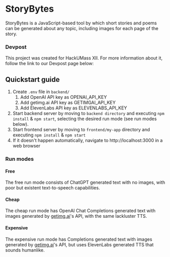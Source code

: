 # StoryBytes

StoryBytes is a JavaScript-based tool by which short stories and poems can be generated about any topic, including images for each page of the story.

### Devpost
This project was created for HackUMass XII. For more information about it, follow the link to our Devpost page below:

## Quickstart guide
1. Create `.env` file in `backend/`
   1. Add OpenAI API key as OPENAI_API_KEY
   2. Add getimg.ai API key as GETIMGAI_API_KEY
   3. Add ElevenLabs API key as ELEVENLABS_API_KEY
2. Start backend server by moving to `backend directory` and executing `npm install` & `npm start`, selecting the desired run mode (see run modes below).
3. Start frontend server by moving to `frontend/my-app` directory and executing `npm install` & `npm start`
4. If it doesn't happen automatically, navigate to http://localhost:3000 in a web browser

### Run modes
#### Free
The free run mode consists of ChatGPT generated text with no images, with poor but existent text-to-speech capabilities.
#### Cheap
The cheap run mode has OpenAI Chat Completions generated text with images generated by [getimg.ai](https://www.getimg.ai)'s API, with the same lackluster TTS.
#### Expensive
The expensive run mode has Completions generated text with images generated by [getimg.ai](https://www.getimg.ai)'s API, but uses ElevenLabs generated TTS that sounds humanlike.
